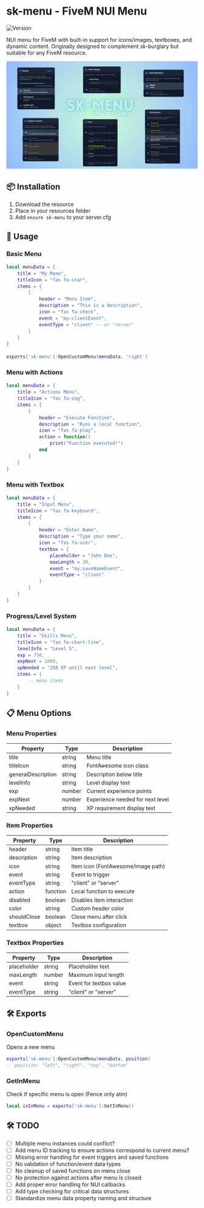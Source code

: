 # sk-menu - FiveM NUI Menu
![Version](https://img.shields.io/badge/version-1.1.1-green.svg)

NUI menu for FiveM with built-in support for icons/images, textboxes, and dynamic content. Originally designed to complement sk-burglary but suitable for any FiveM resource.

![Menu Preview](sk-menu-new.png)

## 📦 Installation
1. Download the resource
2. Place in your resources folder
3. Add `ensure sk-menu` to your server.cfg

## 🔧 Usage

### Basic Menu
```lua
local menuData = {
    title = "My Menu",
    titleIcon = "fas fa-star",
    items = {
        {
            header = "Menu Item",
            description = "This is a description",
            icon = "fas fa-check",
            event = "my:clientEvent",
            eventType = "client" -- or "server"
        }
    }
}

exports['sk-menu']:OpenCustomMenu(menuData, 'right')
```

### Menu with Actions
```lua
local menuData = {
    title = "Actions Menu",
    titleIcon = "fas fa-cog",
    items = {
        {
            header = "Execute Function",
            description = "Runs a local function",
            icon = "fas fa-play",
            action = function()
                print("Function executed!")
            end
        }
    }
}
```

### Menu with Textbox
```lua
local menuData = {
    title = "Input Menu",
    titleIcon = "fas fa-keyboard",
    items = {
        {
            header = "Enter Name",
            description = "Type your name",
            icon = "fas fa-user",
            textbox = {
                placeholder = "John Doe",
                maxLength = 30,
                event = "my:saveNameEvent",
                eventType = "client"
            }
        }
    }
}
```

### Progress/Level System
```lua
local menuData = {
    title = "Skills Menu",
    titleIcon = "fas fa-chart-line",
    levelInfo = "Level 5",
    exp = 750,
    expNext = 1000,
    xpNeeded = "250 XP until next level",
    items = {
        -- menu items
    }
}
```

## 📋 Menu Options

### Menu Properties
| Property | Type | Description |
|----------|------|-------------|
| title | string | Menu title |
| titleIcon | string | FontAwesome icon class |
| generalDescription | string | Description below title |
| levelInfo | string | Level display text |
| exp | number | Current experience points |
| expNext | number | Experience needed for next level |
| xpNeeded | string | XP requirement display text |

### Item Properties
| Property | Type | Description |
|----------|------|-------------|
| header | string | Item title |
| description | string | Item description |
| icon | string | Item icon (FontAwesome/image path) |
| event | string | Event to trigger |
| eventType | string | "client" or "server" |
| action | function | Local function to execute |
| disabled | boolean | Disables item interaction |
| color | string | Custom header color |
| shouldClose | boolean | Close menu after click |
| textbox | object | Textbox configuration |

### Textbox Properties
| Property | Type | Description |
|----------|------|-------------|
| placeholder | string | Placeholder text |
| maxLength | number | Maximum input length |
| event | string | Event for textbox value |
| eventType | string | "client" or "server" |

## 🛠️ Exports

### OpenCustomMenu
Opens a new menu
```lua
exports['sk-menu']:OpenCustomMenu(menuData, position)
-- position: "left", "right", "top", "bottom"
```

### GetInMenu
Check if specific menu is open (Fence only atm)
```lua
local isInMenu = exports['sk-menu']:GetInMenu()
```

## 🛠️ TODO

- [ ] Multiple menu instances could conflict?
- [ ] Add menu ID tracking to ensure actions correspond to current menu?
- [ ] Missing error handling for event triggers and saved functions
- [ ] No validation of function/event data types
- [ ] No cleanup of saved functions on menu close
- [ ] No protection against actions after menu is closed
- [ ] Add proper error handling for NUI callbacks
- [ ] Add type checking for critical data structures
- [ ] Standardize menu data property naming and structure
